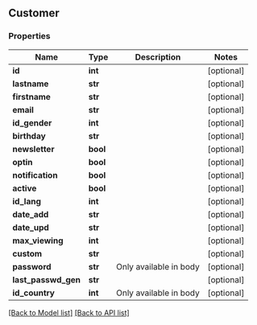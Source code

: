 ## Customer

### Properties
Name | Type | Description | Notes
------------ | ------------- | ------------- | -------------
**id** | **int** |  | [optional] 
**lastname** | **str** |  | [optional] 
**firstname** | **str** |  | [optional] 
**email** | **str** |  | [optional] 
**id_gender** | **int** |  | [optional] 
**birthday** | **str** |  | [optional] 
**newsletter** | **bool** |  | [optional] 
**optin** | **bool** |  | [optional] 
**notification** | **bool** |  | [optional] 
**active** | **bool** |  | [optional] 
**id_lang** | **int** |  | [optional] 
**date_add** | **str** |  | [optional] 
**date_upd** | **str** |  | [optional] 
**max_viewing** | **int** |  | [optional] 
**custom** | **str** |  | [optional] 
**password** | **str** | Only available in body | [optional] 
**last_passwd_gen** | **str** |  | [optional] 
**id_country** | **int** | Only available in body | [optional] 

[[Back to Model list]](#documentation-for-models) [[Back to API list]](#documentation-for-api-endpoints)


